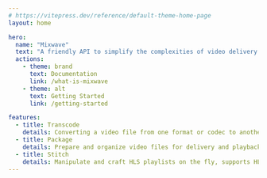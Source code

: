 ```yaml
---
# https://vitepress.dev/reference/default-theme-home-page
layout: home

hero:
  name: "Mixwave"
  text: "A friendly API to simplify the complexities of video delivery."
  actions:
    - theme: brand
      text: Documentation
      link: /what-is-mixwave
    - theme: alt
      text: Getting Started
      link: /getting-started

features:
  - title: Transcode
    details: Converting a video file from one format or codec to another, at scale.
  - title: Package
    details: Prepare and organize video files for delivery and playback.
  - title: Stitch
    details: Manipulate and craft HLS playlists on the fly, supports HLS interstitials.
---
```

